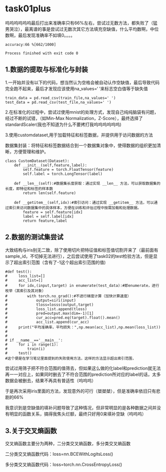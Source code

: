 # task01plus

呜呜呜呜呜呜最后打出来准确率只有66%左右，尝试过无数方法，都失败了（猛男哭泣），最离谱的事是尝试过无数次其它方法填充空缺值，什么平均数啊，中位数啊，最后发现准确率不如填0。。。。

```
accuracy:66 %[662/1000]

Process finished with exit code 0

```



## 1.数据的提取与标准化与封装

1.一开始并没有以下的代码，想当然认为空格会被自动认作空缺值，最后导致代码完全跑不起来，最后才发现应该使用na_values=‘ ’来标志空白值等于缺失值

```
train_data = pd.read_csv(train_file,na_values=' ')
test_data = pd.read_csv(test_file,na_values=' ')
```

2.在标准化的过程中，尝试过使用mnist的处理方式，发现自己纯纯脑袋有问题，经过不断的试错，（如Min-Max Normalization，Z-Score），最终选择了standardScaler(我也不知道为什么不要拷打我呜呜呜呜呜呜)

3.使用customdataset,用于加载特征和标签数据，并提供用于访问数据的方法

数据集封装：将特征和标签数据结合到一个数据集对象中，使得数据的组织更加清晰，方便管理和维护。

```
class CustomDataset(Dataset):
    def __init__(self,feature,label):
        self.feature = torch.FloatTensor(feature)
        self.label = torch.LongTensor(label)

    def __len__(self):#数据集长度获取：通过实现 __len__ 方法，可以获取数据集的长度，即特征和标签的样本数
        return len(self.feature)

    def __getitem__(self,idx):#索引访问：通过实现 __getitem__ 方法，可以通过索引来访问数据集中的具体样本，方便在训练和评估过程中按需加载和处理数据。
        feature = self.feature[idx]
        label = self.label[idx]
        return feature,label
```



## 2.数据的测试集尝试



大致结构与iris别无二致，除了使用切片把特征值和标签值切割开来了（最前面有sample_id，不切掉无法进行），之后尝试使用了task02的test检验方法，但是显示了超出索引范围（含有了-1这个超出索引范围的值)

```
#def test():
#     loss_list=[]
#     acc_list=[]
#     for idx,(input,target) in enumerate(test_data):#即enumerate，进行枚举（其索引及其对象）
#         with torch.no_grad():#不进行梯度计算（加快计算速度）
#             output=siri(input)
#             tloss=losss(output,target)
#             loss_list.append(tloss)
#             pred=output.max(dim=-1)[1]
#             cur_acc=pred.eq(target).float().mean()
#             acc_list.append(cur_acc)
#     print("平均准确率，平均损失：",np.mean(acc_list),np.mean(loss_list))
#
#
# if __name__=='__main__':
#     for i in range(1):
#         train(i)
#     test()
#这个便是在学习笔记里面提到的失败使用方法，这样的方法显示超出索引范围，

```

尝试过用筛子把不符合范围的值筛去，但如果这么做的化label和prediction就无法再一一对应上，如果同时删去了不符合范围的prediction所对应的label的话，太多数据会被删去，结果不再具有普适性（呜呜呜）

于是再次采用iris里面的方法，发现意外的可行（桀桀桀），但是准确率依旧只有悲剧的66%

我意识到是空缺值的填补问题导致了这种情况，但非常明显的是各种数据之间并没有明显的函数关系，搞得我焦头烂额，最终只好用0来填补空缺（呜呜呜）



## 3.关于交叉熵函数

交叉熵函数主要分为两种，二分类交叉熵函数，多分类交叉熵函数

二分类交叉熵函数代码：loss=nn.BCEWithLogitsLoss()

多分类交叉熵函数代码：loss=torch.nn.CrossEntropyLoss()
